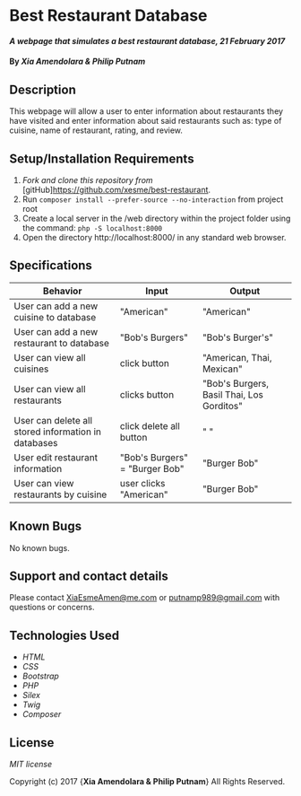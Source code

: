 # Best Restaurant Database

#### _A webpage that simulates a best restaurant database, 21 February 2017_

#### By _**Xia Amendolara & Philip Putnam**_

## Description

This webpage will allow a user to enter information about restaurants they have visited and enter information about said restaurants such as: type of cuisine, name of restaurant, rating, and review.

## Setup/Installation Requirements

1. _Fork and clone this repository from_ [gitHub]https://github.com/xesme/best-restaurant.
2. Run `composer install --prefer-source --no-interaction` from project root
3. Create a local server in the /web directory within the project folder using the command: `php -S localhost:8000`
4. Open the directory http://localhost:8000/ in any standard web browser.


## Specifications

|Behavior|Input|Output|
|--------|-----|------|
|User can add a new cuisine to database | "American" | "American" |
|User can add a new restaurant to database | "Bob's Burgers" | "Bob's Burger's" |
|User can view all cuisines | click button | "American, Thai, Mexican"|
|User can view all restaurants |clicks button | "Bob's Burgers, Basil Thai, Los Gorditos"|
|User can delete all stored information in databases| click delete all button | " "|
|User edit restaurant information | "Bob's Burgers" = "Burger Bob"| "Burger Bob"|
|User can view restaurants by cuisine | user clicks "American" | "Burger Bob"|



## Known Bugs

No known bugs.

## Support and contact details

Please contact XiaEsmeAmen@me.com or putnamp989@gmail.com with questions or concerns.

## Technologies Used

* _HTML_
* _CSS_
* _Bootstrap_
* _PHP_
* _Silex_
* _Twig_
* _Composer_

## License

*MIT license*

Copyright (c) 2017 {**Xia Amendolara & Philip Putnam**} All Rights Reserved.
